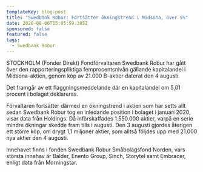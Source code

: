 ```yaml
---
templateKey: blog-post
title: "Swedbank Robur: Fortsätter ökningstrend i Midsona, över 5%"
date: 2020-08-06T15:05:59.385Z
sponsored: false
featured: false
tags:
  - Swedbank Robur
---
```

STOCKHOLM (Fonder Direkt) Fondförvaltaren Swedbank Robur har gått över den rapporteringspliktiga femprocentsnivån gällande kapitalandel i Midsona-aktien, genom köp av 21.000 B-aktier daterat den 4 augusti.

Det framgår av ett flaggningsmeddelande där en kapitalandel om 5,01 procent i bolaget deklareras.

Förvaltaren fortsätter därmed en ökningstrend i aktien som har setts allt sedan Swedbank Robur tog en inledande position i bolaget i januari 2020, visar data från Holdings. Då införskaffades 1.550.000 aktier, varpå en serie mindre ökningar skedde fram tills i augusti. Den 3 augusti gjordes återigen ett större köp, om drygt 1,1 miljoner aktier, som alltså följdes upp med 21.000 nya aktier den 4 augusti.

Innehavet finns i fonden Swedbank Robur Småbolagsfond Norden, vars största innehav är Balder, Enento Group, Sinch, Storytel samt Embracer, enligt data från Morningstar.